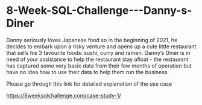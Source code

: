 # 8-Week-SQL-Challenge---Danny-s-Diner
Danny seriously loves Japanese food so in the beginning of 2021, he decides to embark upon a risky venture and opens up a cute little restaurant that sells his 3 favourite foods: sushi, curry and ramen.  Danny’s Diner is in need of your assistance to help the restaurant stay afloat - the restaurant has captured some very basic data from their few months of operation but have no idea how to use their data to help them run the business.

Please go through this link for detailed explanation of the use case 

https://8weeksqlchallenge.com/case-study-1/
